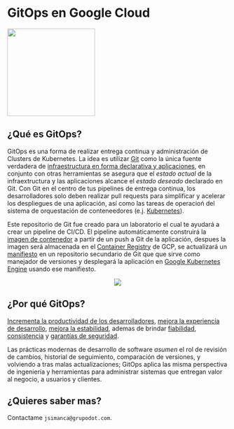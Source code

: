 # GitOps en Google Cloud<!-- omit in toc -->

<p align="left"><img src="https://cloud.google.com/images/social-icon-google-cloud-1200-630.png" width="200px"/></p>

## ¿Qué es GitOps? <!-- omit in toc -->

GitOps es una forma de realizar entrega continua y administración de Clusters de Kubernetes. La idea es utilizar [Git](https://git-scm.com/) como la única fuente verdadera de [infraestructura en forma declarativa y aplicaciones](https://en.wikipedia.org/wiki/Infrastructure_as_code), en conjunto con otras herramientas se asegura que el _estado actual_ de la infraextructura y las aplicaciones alcance el _estado deseado_ declarado en Git. Con Git en el centro de tus pipelines de entrega continua, los desarrolladores solo deben realizar pull requests para simplificar y acelerar los despliegues de una aplicación, así como las tareas de operacioń del sistema de orquestación de conteneedores (e.j. [Kubernetes](https://kubernetes.io/)).

Este repositorio de Git fue creado para un laboratorio el cual te ayudará a crear un pipeline de CI/CD. El pipeline automáticamente construirá la [imagen de contenedor](https://www.docker.com/resources/what-container) a partir de un push a Git de la aplicación, despues la imagen será almacenada en el [Container Registry](https://cloud.google.com/container-registry/docs) de GCP, se actualizará un [manifiesto](https://kubernetes.io/docs/reference/glossary/?all=true#term-manifest) en un repositorio secundario de Git que que sirve como manejador de versiones y desplegará la aplicación en [Google Kubernetes Engine](https://cloud.google.com/kubernetes-engine/docs) usando ese manifiesto.

<p align="center"><img src="https://cloud.google.com/kubernetes-engine/images/gitops-tutorial-pipeline-architecture.svg" /></p>


## ¿Por qué GitOps? <!-- omit in toc -->

[Incrementa la productividad de los desarrolladores](https://www.weave.works/technologies/gitops/#key-benefits), [mejora la experiencia de desarrollo](https://www.weave.works/technologies/gitops/#key-benefits), [mejora la estabilidad](https://www.weave.works/technologies/gitops/#key-benefits), ademas de brindar [fiabilidad](https://www.weave.works/technologies/gitops/#key-benefits), [consistencia](https://www.weave.works/technologies/gitops/#key-benefits) y [garantías de seguridad](https://www.weave.works/technologies/gitops/#key-benefits).

Las prácticas modernas de desarrollo de software _asumen_ el rol de revisión de cambios, historial de seguimiento, comparación de versiones, y volviendo a tras malas actualizaciones; GitOps aplica las misma perspectiva de ingeniería y herramientas para administrar sistemas que entregan valor al negocio, a usuarios y clientes.

## ¿Quieres saber mas? <!-- omit in toc -->

Contactame `jsimanca@grupodot.com`.